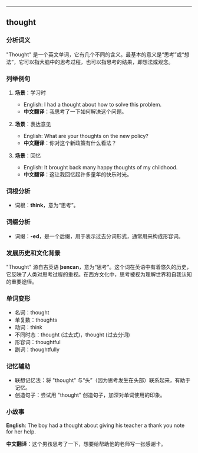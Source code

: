 
---------------
## thought
### 分析词义
"Thought" 是一个英文单词，它有几个不同的含义。最基本的意义是“思考”或“想法”，它可以指大脑中的思考过程，也可以指思考的结果，即想法或观念。

### 列举例句
1. **场景**：学习时
   - English: I had a thought about how to solve this problem.
   - **中文翻译**：我思考了一下如何解决这个问题。

2. **场景**：表达意见
   - English: What are your thoughts on the new policy?
   - **中文翻译**：你对这个新政策有什么看法？

3. **场景**：回忆
   - English: It brought back many happy thoughts of my childhood.
   - **中文翻译**：这让我回忆起许多童年的快乐时光。

### 词根分析
- 词根：**think**，意为“思考”。

### 词缀分析
- 词缀：**-ed**，是一个后缀，用于表示过去分词形式，通常用来构成形容词。

### 发展历史和文化背景
"Thought" 源自古英语 **þencan**，意为“思考”。这个词在英语中有着悠久的历史，它反映了人类对思考过程的重视。在西方文化中，思考被视为理解世界和自我认知的重要途径。

### 单词变形
- 名词：thought
- 单复数：thoughts
- 动词：think
- 不同时态：thought (过去式)，thought (过去分词)
- 形容词：thoughtful
- 副词：thoughtfully

### 记忆辅助
- 联想记忆法：将 "thought" 与“头”（因为思考发生在头部）联系起来，有助于记忆。
- 创造句子：尝试用 "thought" 创造句子，加深对单词使用的印象。

### 小故事
**English**: The boy had a thought about giving his teacher a thank you note for her help.

**中文翻译**：这个男孩思考了一下，想要给帮助他的老师写一张感谢卡。

